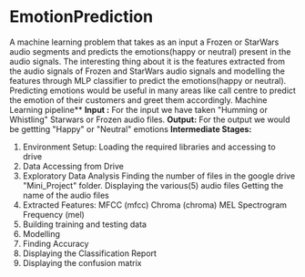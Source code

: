 # EmotionPrediction
A machine learning problem that takes as an input a Frozen or StarWars audio segments and predicts the emotions(happy or neutral) present in the audio signals.
The interesting  thing about it is the features extracted from the audio signals of Frozen and StarWars audio signals and modelling the features through MLP classifier to predict the emotions(happy or neutral).
Predicting emotions would be useful in many areas like call centre to predict the emotion of their customers and greet them accordingly.
Machine Learning pipeline**
**Input :** 
For the input we have taken "Humming or Whistling" Starwars or Frozen audio files.
**Output:** 
For the output we would be gettting "Happy" or "Neutral" emotions
**Intermediate Stages:**
1. Environment Setup: Loading the required libraries and accessing to drive
2. Data Accessing from Drive
3. Exploratory Data Analysis
Finding the number of files in the google drive "Mini_Project" folder.
Displaying the various(5) audio files
Getting the name of the audio files
4. Extracted Features:
MFCC (mfcc)
Chroma (chroma)
MEL Spectrogram Frequency (mel)
5. Building training and testing data
6. Modelling 
7. Finding Accuracy
8. Displaying the Classification Report
9. Displaying the confusion matrix

